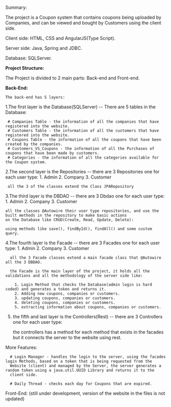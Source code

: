 Summary:

The project is a Coupon system that contains coupons being uploaded by Companies, and can be viewed and bought by Customers using the client side.

Client side: HTML, CSS and AngularJS(Type Script).

Server side: Java, Spring and JDBC.

Database: SQLServer.

 **Project Structure:**

The Project is divided to 2 main parts: Back-end and Front-end.

  **Back-End:**

    The back-end has 5 layers:

  1.The first layer is the Database(SQLServer) -- There are 5 tables in the Database:

     # Companies Table - the information of all the companies that have registered into the website.
     # Customers Table - the information of all the customers that have registered into the website.
     # Coupons Table - the information of all the coupons that have been created by the companies.
     # Customers_VS_Coupons - the information of all the Purchases of coupons that have been made by customers.
     # Categories - the information of all the categories available for the Coupon system.


  2.The second layer is the Repositories -- there are 3 Repositories one for each user type: 
     1. Admin
     2. Company
     3. Customer

     all the 3 of the classes extend the Class JPARepository

  3.The third layer is the DBDAO -- there are 3 Dbdao one for each user type:
    1. Admin
    2. Company
    3. Customer

    all the classes @Autowire their user type repositories, and use the built methods in the repository to make basic actions 
    on the Database like CRUD(Create, Read, Update, Delete):

    using methods like save(), findById(), findAll() and some custom query.

   4.The fourth layer is the Facade -- there are 3 Facades one for each user type:
      1. Admin
      2. Company
      3. Customer

      all the 3 Facade classes extend a main facade class that @Autowire all the 3 DBDAO.

      the Facade is the main layer of the project, it holds all the validations and all the methodology of the server side like:

        1. Login Method that checks the Database(admin login is hard coded) and generates a token and returns it.
        2. Adding new coupons, companies or customers.
        3. updating coupons, companies or customers.
        4. deleting coupons, companies or customers.
        5. extracting information about coupons, companies or customers.

   5. the fifth and last layer is the Controllers(Rest) -- there are 3 Controllers one for each user type:

        the controllers has a method for each method that exists in the facades but it connects the server to the website 
        using rest.

   More Features:

      # Login Manager - handles the login to the server, using the facades login Methods, based on a token that is being requested from the     
      Website (client) and managed by the Server, the server generates a random token using a java.util.UUID Library and returns it to the 
      client side.

      # Daily Thread - checks each day for Coupons that are expired.


Front-End: (still under development, version of the website in the files is not updated)

